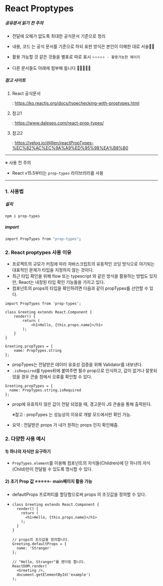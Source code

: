 # React Proptypes

##### 공유문서 읽기 전 주의

- 전달에 오해가 없도록 최대한 공식문서 기준으로 정리
- 내용, 코드 는 공식 문서를 기준으로 하되 표현 방식은 본인이 이해한 대로 서술👀😁
- 활용 가능할 것 같은 것들을 별표로 따로 표시 `⭐⭐⭐⭐⭐ - 활용가능한 페이지`

- 다른 문서들도 아래에 첨부해 둡니다 🙌🤷‍♂️👩‍🏫



##### 참고 사이트

1. React 공식문서

   : https://ko.reactjs.org/docs/typechecking-with-proptypes.html

2. 참고1

   : https://www.daleseo.com/react-prop-types/

3. 참고2

   : https://velog.io/@lllen/reactPropTypes-%EC%82%AC%EC%9A%A9%ED%95%98%EA%B8%B0



-------------------

※ 사용 전 주의

- React v15.5부터는 `prop-types` 라이브러리를 사용



------------------

### 1. 사용법

##### 설치

```bash
npm i prop-types
```

##### import

```bash
import PropTypes from "prop-types";
```



### 2. React proptypes 사용 이유

- 프로젝트의 규모가 커짐에 따라 자바스크립트의 유동적인 코딩 방식으로 야기되는 대표적인 문제가 타입을 지정하지 않는 것이다.
- 최근 타입 확인을 위해 flow 또는 typescript 와 같은 방식을 활용하는 방법도 있지만, React는 내장된 타입 확인 기능들을 가지고 있다.
- 컴포넌트의 props의 타입을 확인하려면 다음과 같이 propTypes를 선언할 수 있다.

```react
import PropTypes from 'prop-types';

class Greeting extends React.Component {
    render() {
        return (
        	<h1>Hello, {this.props.name}</h1>
        );
    }
}

Greeting.propTypes = {
    name: PropTypes.string
};
```

- propTypes는 전달받은 데이터 유효성 검증을 위해 Validator를 내보낸다. 
- `.isRequired`를 types뒤에 붙여주면 필수 prop으로 인식하고, 값이 없거나 잘못되었을 경우 콘솔 창에서 오류를 확인할 수 있다.

```React
Greeting.propTypes = {
  name: PropTypes.string.isRequired
};
```

- prop에 유효하지 않은 값이 전달 되었을 때, 경고문이 JS 콘솔을 통해 출력된다.

  ※참고 : propTypes 는 성능상의 이유로 개발 모드에서만 확인 가능.

- 요약 : 전달받은 props 가 내가 원하는 props 인지 확인해줌.



### 2. 다양한 사용 예시

#### 1) 하나의 자식만 요구하기

-  `PropTypes.element`를 이용해 컴포넌트의 자식들(Children)에 단 하나의 자식(Child)만이 전달될 수 있도록 명시할 수 있다.



#### 2) 초기 Prop 값 ⭐⭐⭐⭐⭐- main페이지 활용 가능 

- defaultProps 프로퍼티를 할당함으로써 props 의 초깃값을 정의할 수 있다.

- ```react
  class Greeting extends React.Component {
    render() {
      return (
        <h1>Hello, {this.props.name}</h1>
      );
    }
  }
  
  // props의 초깃값을 정의합니다.
  Greeting.defaultProps = {
    name: 'Stranger'
  };
  
  // "Hello, Stranger"를 랜더링 합니다.
  ReactDOM.render(
    <Greeting />,
    document.getElementById('example')
  );
  ```

  